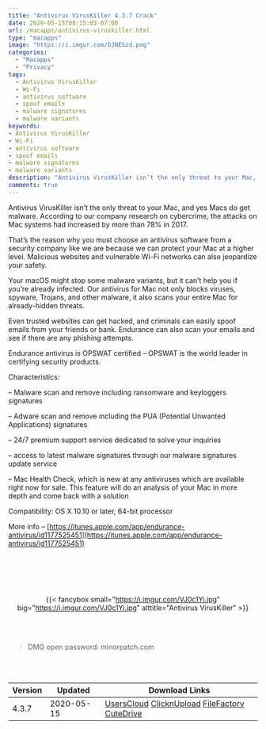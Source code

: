 ```yaml
---
title: "Antivirus VirusKiller 4.3.7 Crack"
date: 2020-05-15T00:15:03-07:00
url: /macapps/antivirus-viruskiller.html
type: "macapps"
image: "https://i.imgur.com/DJNESzd.png"
categories:
  - "Macapps"
  - "Privacy"
tags:
  - Antivirus VirusKiller
  - Wi-Fi
  - antivirus software
  - spoof emails
  - malware signatures
  - malware variants
keywords:
- Antivirus VirusKiller
- Wi-Fi
- antivirus software
- spoof emails
- malware signatures
- malware variants
description: "Antivirus VirusKiller isn’t the only threat to your Mac, and yes Macs do get malware. According to our company research on cybercrime, the attacks on Mac systems had increased by more than 78% in 2017."
comments: true
---
```


Antivirus VirusKiller isn’t the only threat to your Mac, and yes Macs do get malware. According to our company research on cybercrime, the attacks on Mac systems had increased by more than 78% in 2017.

That’s the reason why you must choose an antivirus software from a security company like we are because we can protect your Mac at a higher level.
Malicious websites and vulnerable Wi-Fi networks can also jeopardize your safety.

Your macOS might stop some malware variants, but it can’t help you if you’re already infected. Our antivirus for Mac not only blocks viruses, spyware, Trojans, and other malware, it also scans your entire Mac for already-hidden threats.

Even trusted websites can get hacked, and criminals can easily spoof emails from your friends or bank. Endurance can also scan your emails and see if there are any phishing attempts.

Endurance antivirus is OPSWAT certified – OPSWAT is the world leader in certifying security products.

Characteristics:

– Malware scan and remove including ransomware and keyloggers signatures

– Adware scan and remove including the PUA (Potential Unwanted Applications) signatures

– 24/7 premium support service dedicated to solve your inquiries

– access to latest malware signatures through our malware signatures update service

– Mac Health Check, which is new at any antiviruses which are available right now for sale. This feature will do an analysis of your Mac in more depth and
come back with a solution



Compatibility: OS X 10.10 or later, 64-bit processor



More info – [https://itunes.apple.com/app/endurance-antivirus/id1177525451](https://itunes.apple.com/app/endurance-antivirus/id1177525451)

<br/>
<br/>
<script async src="https://pagead2.googlesyndication.com/pagead/js/adsbygoogle.js"></script>
<ins class="adsbygoogle"
     style="display:block; text-align:center;"
     data-ad-layout="in-article"
     data-ad-format="fluid"
     data-ad-client="ca-pub-8746275014476192"
     data-ad-slot="5144997159"></ins>
<script>
     (adsbygoogle = window.adsbygoogle || []).push({});
</script>
<br/>
<br/>


<center>

{{< fancybox small="https://i.imgur.com/VJ0c1Yi.jpg" big="https://i.imgur.com/VJ0c1Yi.jpg" alttitle="Antivirus VirusKiller" >}}

</center>

<br/>
<br/>


> DMG open password: minorpatch.com

<br/>

<br/>
<div id="history_version" class="history_version">

| Version | Updated | Download Links |
| ---- | ---- | ---- |
| 4.3.7 | 2020-05-15 | [UsersCloud](https://ouo.io/oiRCoO)   [ClicknUpload](https://ouo.io/SKe2WI)   [FileFactory](https://ouo.io/bMJT7Z)   [CuteDrive](https://ouo.io/R7QyII) |

</div>
